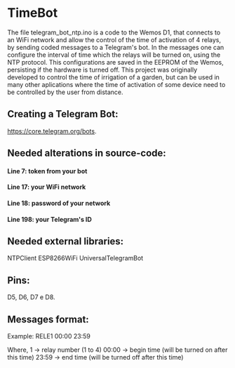 # TimeBot

The file telegram_bot_ntp.ino is a code to the Wemos D1, that connects to an WiFi network and allow the control of the time of activation of 4 relays, by sending coded messages to a Telegram's bot. In the messages one can configure the interval of time which the relays will be turned on, using the NTP protocol. This configurations are saved in the EEPROM of the Wemos, persisting if the hardware is turned off. This project was originally developed to control the time of irrigation of a garden, but can be used in many other aplications where the time of activation of some device need to be controlled by the user from distance. 

## Creating a Telegram Bot:
https://core.telegram.org/bots.

## Needed alterations in source-code:
#### Line 7: token from your bot
#### Line 17: your WiFi network
#### Line 18: password of your network
#### Line 198: your Telegram's ID

## Needed external libraries:

NTPClient
ESP8266WiFi
UniversalTelegramBot

## Pins: 
D5, D6, D7 e D8.

## Messages format: 
Example: RELE1 00:00 23:59

Where, 
1 -> relay number (1 to 4)
00:00 -> begin time (will be turned on after this time)
23:59 -> end time (will be turned off after this time)
